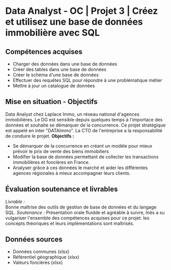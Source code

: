 # Data Analyst - OC | Projet 3 | Créez et utilisez une base de données immobilière avec SQL

## Compétences acquises 
- Charger des données dans une base de données
- Créer des tables dans une base de données
- Créer le schéma d'une base de données
- Effectuer des requêtes SQL pour répondre à une problématique métier
- Mettre à jour un catalogue de données 

## Mise en situation - Objectifs
Data Analyst chez Laplace Immo, un réseau national d'agences immobilières. Le DG est sensible depuis quelques temps à l'importace des données et souhaite se démarquer de la concurrence. Ce projet stratégique est appelé en inter "DATAImmo". La CTO de l'entreprise a la responsabilité de conduire le projet. 
**Objectifs :**
- Se démarquer de la concurrence en créant un modèle pour mieux prévoir le prix de vente des biens immobiliers
- Modifier la base de données permettant de collecter les transactions immobilières et foncières en France.
- Analyser grâce à ces données le marché et aider les différentes agences régionales à mieux accompagner leurs clients. 

## Évaluation soutenance et livrables
*Livrable :*  
Bonne maîtrise des outils de gestion de base de données et du langage SQL.
*Soutenance :*
Présentation orale fluidde et agréable à suivre, Inès a su vulgariser l'ensemble des compétences acquises pour ce projet. les concepts théoriques et leurs implémentations sont maîtrisés. 

## Données sources 
- Données communes (xlsx)
- Référentiel géographique (xlsx)
- Valeurs foncières (xlsx)
